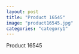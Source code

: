 ```yaml
---
layout: post
title: "Product 16545"
image: "product16545.jpg"
categories: "category1"
---
```

Product 16545
